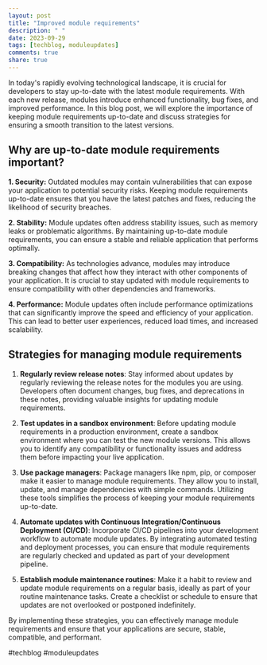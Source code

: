 ```yaml
---
layout: post
title: "Improved module requirements"
description: " "
date: 2023-09-29
tags: [techblog, moduleupdates]
comments: true
share: true
---
```


In today's rapidly evolving technological landscape, it is crucial for developers to stay up-to-date with the latest module requirements. With each new release, modules introduce enhanced functionality, bug fixes, and improved performance. In this blog post, we will explore the importance of keeping module requirements up-to-date and discuss strategies for ensuring a smooth transition to the latest versions.

## Why are up-to-date module requirements important?

**1. Security:** Outdated modules may contain vulnerabilities that can expose your application to potential security risks. Keeping module requirements up-to-date ensures that you have the latest patches and fixes, reducing the likelihood of security breaches.

**2. Stability:** Module updates often address stability issues, such as memory leaks or problematic algorithms. By maintaining up-to-date module requirements, you can ensure a stable and reliable application that performs optimally.

**3. Compatibility:** As technologies advance, modules may introduce breaking changes that affect how they interact with other components of your application. It is crucial to stay updated with module requirements to ensure compatibility with other dependencies and frameworks.

**4. Performance:** Module updates often include performance optimizations that can significantly improve the speed and efficiency of your application. This can lead to better user experiences, reduced load times, and increased scalability.

## Strategies for managing module requirements

1. **Regularly review release notes**: Stay informed about updates by regularly reviewing the release notes for the modules you are using. Developers often document changes, bug fixes, and deprecations in these notes, providing valuable insights for updating module requirements.

2. **Test updates in a sandbox environment**: Before updating module requirements in a production environment, create a sandbox environment where you can test the new module versions. This allows you to identify any compatibility or functionality issues and address them before impacting your live application.

3. **Use package managers**: Package managers like npm, pip, or composer make it easier to manage module requirements. They allow you to install, update, and manage dependencies with simple commands. Utilizing these tools simplifies the process of keeping your module requirements up-to-date.

4. **Automate updates with Continuous Integration/Continuous Deployment (CI/CD)**: Incorporate CI/CD pipelines into your development workflow to automate module updates. By integrating automated testing and deployment processes, you can ensure that module requirements are regularly checked and updated as part of your development pipeline.

5. **Establish module maintenance routines**: Make it a habit to review and update module requirements on a regular basis, ideally as part of your routine maintenance tasks. Create a checklist or schedule to ensure that updates are not overlooked or postponed indefinitely.

By implementing these strategies, you can effectively manage module requirements and ensure that your applications are secure, stable, compatible, and performant.

#techblog #moduleupdates